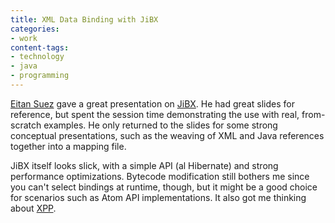 ```yaml
---
title: XML Data Binding with JiBX
categories:
- work
content-tags:
- technology
- java
- programming
---
```


[Eitan Suez][1] gave a great presentation on [JiBX][2].  He had great slides for reference, but spent the session time demonstrating the use with real, from-scratch examples.  He only returned to the slides for some strong conceptual presentations, such as the weaving of XML and Java references together into a mapping file.

JiBX itself looks slick, with a simple API (al Hibernate) and strong performance optimizations.  Bytecode modification still bothers me since you can't select bindings at runtime, though, but it might be a good choice for scenarios such as Atom API implementations.  It also got me thinking about [XPP][3].

   [1]: http://u2d.com/
   [2]: http://www.jibx.org/
   [3]: http://www.xmlpull.org/
